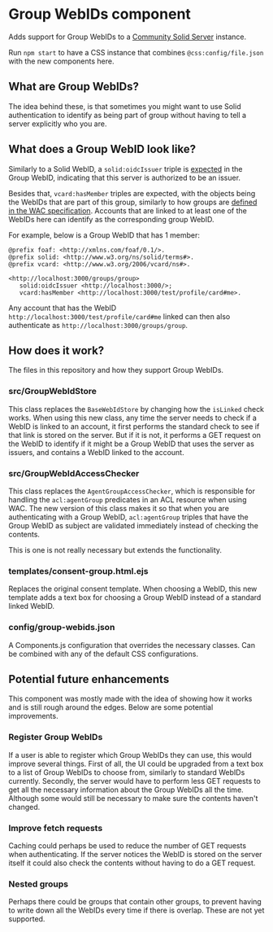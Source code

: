 # Group WebIDs component

Adds support for Group WebIDs to a 
[Community Solid Server](https://github.com/CommunitySolidServer/CommunitySolidServer) instance.

Run `npm start` to have a CSS instance that combines `@css:config/file.json` with the new components here.

## What are Group WebIDs?

The idea behind these, is that sometimes you might want to use Solid authentication
to identify as being part of group without having to tell a server explicitly who you are.

## What does a Group WebID look like?

Similarly to a Solid WebID, a `solid:oidcIssuer` triple
is [expected](https://solidproject.org/TR/oidc#oidc-issuer-discovery) in the Group WebID,
indicating that this server is authorized to be an issuer.

Besides that, `vcard:hasMember` triples are expected,
with the objects being the WebIDs that are part of this group,
similarly to how groups are
[defined in the WAC specification](https://solidproject.org/TR/2022/wac-20220705#acl-agentgroup).
Accounts that are linked to at least one of the WebIDs here can identify as the corresponding group WebID.

For example, below is a Group WebID that has 1 member:
```turtle
@prefix foaf: <http://xmlns.com/foaf/0.1/>.
@prefix solid: <http://www.w3.org/ns/solid/terms#>.
@prefix vcard: <http://www.w3.org/2006/vcard/ns#>.

<http://localhost:3000/groups/group> 
   solid:oidcIssuer <http://localhost:3000/>;
   vcard:hasMember <http://localhost:3000/test/profile/card#me>.
```
Any account that has the WebID `http://localhost:3000/test/profile/card#me` linked
can then also authenticate as `http://localhost:3000/groups/group`.

## How does it work?

The files in this repository and how they support Group WebIDs.

### src/GroupWebIdStore

This class replaces the `BaseWebIdStore` by changing how the `isLinked` check works.
When using this new class, any time the server needs to check if a WebID is linked to an account,
it first performs the standard check to see if that link is stored on the server.
But if it is not, it performs a GET request on the WebID to identify if it might be a Group WebID
that uses the server as issuers, and contains a WebID linked to the account.

### src/GroupWebIdAccessChecker

This class replaces the `AgentGroupAccessChecker`,
which is responsible for handling the `acl:agentGroup` predicates in an ACL resource when using WAC.
The new version of this class makes it so that when you are authenticating with a Group WebID,
`acl:agentGroup` triples that have the Group WebID as subject are validated immediately
instead of checking the contents.

This is one is not really necessary but extends the functionality.

### templates/consent-group.html.ejs

Replaces the original consent template.
When choosing a WebID, this new template adds a text box for choosing a Group WebID instead of a standard linked WebID.

### config/group-webids.json

A Components.js configuration that overrides the necessary classes.
Can be combined with any of the default CSS configurations.

## Potential future enhancements

This component was mostly made with the idea of showing how it works and is still rough around the edges.
Below are some potential improvements.

### Register Group WebIDs

If a user is able to register which Group WebIDs they can use,
this would improve several things.
First of all, the UI could be upgraded from a text box to a list of Group WebIDs to choose from,
similarly to standard WebIDs currently.
Secondly, the server would have to perform less GET requests
to get all the necessary information about the Group WebIDs all the time.
Although some would still be necessary to make sure the contents haven't changed.

### Improve fetch requests

Caching could perhaps be used to reduce the number of GET requests when authenticating.
If the server notices the WebID is stored on the server itself
it could also check the contents without having to do a GET request.

### Nested groups

Perhaps there could be groups that contain other groups, 
to prevent having to write down all the WebIDs every time if there is overlap.
These are not yet supported.
